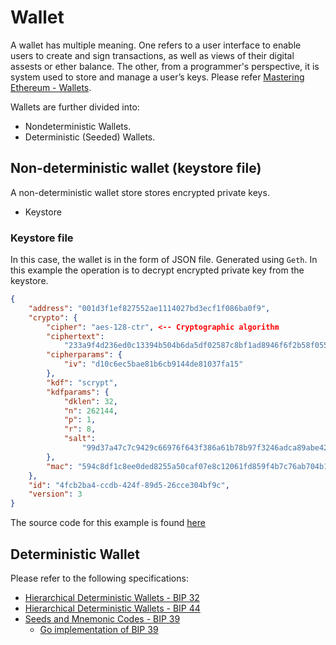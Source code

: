 # Wallet

A wallet has multiple meaning. One refers to a user interface to enable users to create and sign transactions, as well as views of their digital assests or ether balance. The other, from a programmer's perspective, it is system used to store and manage a user’s keys. Please refer [Mastering Ethereum - Wallets](https://cypherpunks-core.github.io/ethereumbook/05wallets.html).

Wallets are further divided into:

* Nondeterministic Wallets.
* Deterministic (Seeded) Wallets.

## Non-deterministic wallet (keystore file)

A non-deterministic wallet store stores encrypted private keys.

* Keystore

### Keystore file

In this case, the wallet is in the form of JSON file. Generated using `Geth`. In this example the operation is to decrypt encrypted private key from the keystore.

```json
{
    "address": "001d3f1ef827552ae1114027bd3ecf1f086ba0f9",
    "crypto": {
        "cipher": "aes-128-ctr", <-- Cryptographic algorithm
        "ciphertext":
            "233a9f4d236ed0c13394b504b6da5df02587c8bf1ad8946f6f2b58f055507ece", <-- Encrypted private key
        "cipherparams": {
            "iv": "d10c6ec5bae81b6cb9144de81037fa15"
        },
        "kdf": "scrypt",
        "kdfparams": {
            "dklen": 32,
            "n": 262144,
            "p": 1,
            "r": 8,
            "salt":
                "99d37a47c7c9429c66976f643f386a61b78b97f3246adca89abe4245d2788407"
        },
        "mac": "594c8df1c8ee0ded8255a50caf07e8c12061fd859f4b7c76ab704b17c957e842"
    },
    "id": "4fcb2ba4-ccdb-424f-89d5-26cce304bf9c",
    "version": 3
}
```
The source code for this example is found [here](../examples/keystore/main.go)

## Deterministic Wallet

Please refer to the following specifications:

* [Hierarchical Deterministic Wallets - BIP 32](https://github.com/bitcoin/bips/blob/master/bip-0032.mediawiki)
* [Hierarchical Deterministic Wallets - BIP 44](https://github.com/bitcoin/bips/blob/master/bip-0044.mediawiki)
* [Seeds and Mnemonic Codes - BIP 39](https://github.com/bitcoin/bips/blob/master/bip-0039.mediawiki)
    * [Go implementation of BIP 39](https://github.com/tyler-smith/go-bip39)